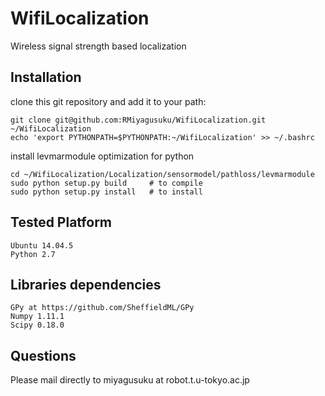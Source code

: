 # WifiLocalization

Wireless signal strength based localization

## Installation

clone this git repository and add it to your path:

    git clone git@github.com:RMiyagusuku/WifiLocalization.git ~/WifiLocalization
    echo 'export PYTHONPATH=$PYTHONPATH:~/WifiLocalization' >> ~/.bashrc

install levmarmodule optimization for python

    cd ~/WifiLocalization/Localization/sensormodel/pathloss/levmarmodule
    sudo python setup.py build     # to compile
    sudo python setup.py install   # to install 

## Tested Platform

    Ubuntu 14.04.5
    Python 2.7

## Libraries dependencies

    GPy at https://github.com/SheffieldML/GPy
    Numpy 1.11.1
    Scipy 0.18.0

## Questions

Please mail directly to miyagusuku at robot.t.u-tokyo.ac.jp


